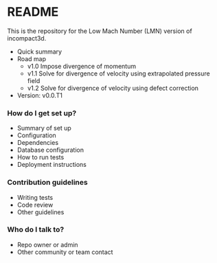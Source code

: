# README #

This is the repository for the Low Mach Number (LMN) version of incompact3d.

* Quick summary
* Road map
	* v1.0 Impose divergence of momentum
	* v1.1 Solve for divergence of velocity using extrapolated pressure field
	* v1.2 Solve for divergence of velocity using defect correction
* Version: v0.0.T1

### How do I get set up? ###

* Summary of set up
* Configuration
* Dependencies
* Database configuration
* How to run tests
* Deployment instructions

### Contribution guidelines ###

* Writing tests
* Code review
* Other guidelines

### Who do I talk to? ###

* Repo owner or admin
* Other community or team contact